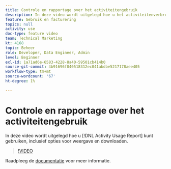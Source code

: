 ```yaml
---
title: Controle en rapportage over het activiteitengebruik
description: In deze video wordt uitgelegd hoe u het activiteitenverbruiksrapport kunt gebruiken, inclusief opties voor weergave en downloaden.
feature: Gebruik en facturering
topics: null
activity: use
doc-type: feature video
team: Technical Marketing
kt: 4168
topic: Beheer
role: Developer, Data Engineer, Admin
level: Beginner
exl-id: 1a71ad6e-6583-4228-8a40-59501cb414b0
source-git-commit: 4b91696f840518312ec041abdbe5217178aee405
workflow-type: tm+mt
source-wordcount: '67'
ht-degree: 1%

---
```


# Controle en rapportage over het activiteitengebruik

In deze video wordt uitgelegd hoe u [!DNL Activity Usage Report] kunt gebruiken, inclusief opties voor weergave en downloaden.

>[!VIDEO](https://video.tv.adobe.com/v/31443/?quality=12)

Raadpleeg de [documentatie](https://docs.adobe.com/content/help/en/audience-manager/user-guide/features/administration/activity-usage-reporting.html) voor meer informatie.
